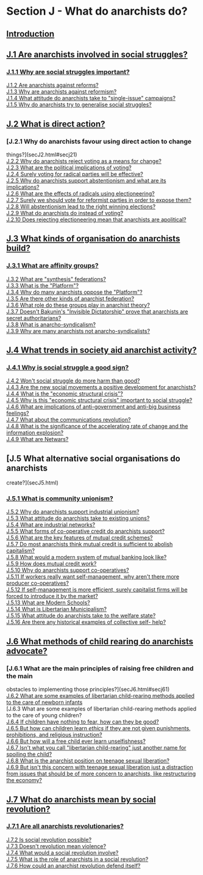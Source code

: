 # Section J - What do anarchists do?

## [Introduction](secJint.html)

## [J.1 Are anarchists involved in social struggles?](secJ1.html)

###  [J.1.1 Why are social struggles important?](secJ1.html#secj11)  
[J.1.2 Are anarchists against reforms?](secJ1.html#secj12)  
[J.1.3 Why are anarchists against reformism?](secJ1.html#secj13)  
[J.1.4 What attitude do anarchists take to "single-issue"
campaigns?](secJ1.html#secj14)  
[J.1.5 Why do anarchists try to generalise social
struggles?](secJ1.html#secj15)  

## [J.2 What is direct action?](secJ2.html)

###  [J.2.1 Why do anarchists favour using direct action to change
things?](secJ2.html#secj21)  
[J.2.2 Why do anarchists reject voting as a means for
change?](secJ2.html#secj22)  
[J.2.3 What are the political implications of voting?](secJ2.html#secj23)  
[J.2.4 Surely voting for radical parties will be
effective?](secJ2.html#secj24)  
[J.2.5 Why do anarchists support abstentionism and what are its
implications?](secJ2.html#secj25)  
[J.2.6 What are the effects of radicals using
electioneering?](secJ2.html#secj26)  
[J.2.7 Surely we should vote for reformist parties in order to expose
them?](secJ2.html#secj27)  
[J.2.8 Will abstentionism lead to the right winning
elections?](secJ2.html#secj28)  
[J.2.9 What do anarchists do instead of voting?](secJ2.html#secj29)  
[J.2.10 Does rejecting electioneering mean that anarchists are
apolitical?](secJ2.html#secj210)  

## [J.3 What kinds of organisation do anarchists build?](secJ3.html)

###  [J.3.1 What are affinity groups?](secJ3.html#secj31)  
[J.3.2 What are "synthesis" federations?](secJ3.html#secj32)  
[J.3.3 What is the "Platform"?](secJ3.html#secj33)  
[J.3.4 Why do many anarchists oppose the "Platform"?](secJ3.html#secj34)  
[J.3.5 Are there other kinds of anarchist federation?](secJ3.html#secj35)  
[J.3.6 What role do these groups play in anarchist theory?
](secJ3.html#secj36)  
[J.3.7 Doesn't Bakunin's "Invisible Dictatorship" prove that anarchists are
secret authoritarians?](secJ3.html#secj37)  
[J.3.8 What is anarcho-syndicalism?](secJ3.html#secj38)  
[J.3.9 Why are many anarchists not anarcho-syndicalists?](secJ3.html#secj39)  

## [J.4 What trends in society aid anarchist activity?](secJ4.html)

###  [J.4.1 Why is social struggle a good sign?](secJ4.html#secj41)  
[J.4.2 Won't social struggle do more harm than good? ](secJ4.html#secj42)  
[J.4.3 Are the new social movements a positive development for
anarchists?](secJ4.html#secj43)  
[J.4.4 What is the "economic structural crisis"?](secJ4.html#secj44)  
[J.4.5 Why is this "economic structural crisis" important to social
struggle?](secJ4.html#secj45)  
[J.4.6 What are implications of anti-government and anti-big business
feelings? ](secJ4.html#secj46)  
[J.4.7 What about the communications revolution? ](secJ4.html#secj47)  
[J.4.8 What is the significance of the accelerating rate of change and the
information explosion? ](secJ4.html#secj48)  
[J.4.9 What are Netwars?](secJ4.html#secj49)  

## [J.5 What alternative social organisations do anarchists
create?](secJ5.html)

###  [J.5.1 What is community unionism?](secJ5.html#secj51)  
[J.5.2 Why do anarchists support industrial unionism?](secJ5.html#secj52)  
[J.5.3 What attitude do anarchists take to existing
unions?](secJ5.html#secj53)  
[J.5.4 What are industrial networks?](secJ5.html#secj54)  
[J.5.5 What forms of co-operative credit do anarchists
support?](secJ5.html#secj55)  
[J.5.6 What are the key features of mutual credit schemes?](secJ5.html#secj56)  
[J.5.7 Do most anarchists think mutual credit is sufficient to abolish
capitalism?](secJ5.html#secj57)  
[J.5.8 What would a modern system of mutual banking look like?
](secJ5.html#secj58)  
[J.5.9 How does mutual credit work?](secJ5.html#secj59)  
[J.5.10 Why do anarchists support co-operatives?](secJ5.html#secj510)  
[J.5.11 If workers really want self-management, why aren't there more producer
co-operatives?](secJ5.html#secj511)  
[J.5.12 If self-management is more efficient, surely capitalist firms will be
forced to introduce it by the market?](secJ5.html#secj512)  
[J.5.13 What are Modern Schools?](secJ5.html#secj513)  
[J.5.14 What is Libertarian Municipalism?](secJ5.html#secj514)  
[J.5.15 What attitude do anarchists take to the welfare
state?](secJ5.html#secj515)  
[J.5.16 Are there any historical examples of collective self-
help?](secJ5.html#secj516)  

## [J.6 What methods of child rearing do anarchists advocate?](secJ6.html)

###  [J.6.1 What are the main principles of raising free children and the main
obstacles to implementing those principles?](secJ6.html#secj61)  
[J.6.2 What are some examples of libertarian child-rearing methods applied to
the care of newborn infants](secJ6.html#secj62)  
[J.6.3 What are some examples of libertarian child-rearing methods applied to
the care of young children?  
[J.6.4 If children have nothing to fear, how can they be
good?](secJ6.html#secj64)  
[J.6.5 But how can children learn _ethics_ if they are not given punishments,
prohibitions, and religious instruction? ](secJ6.html#secj65)  
[J.6.6 But how will a free child ever learn unselfishness?](secJ6.html#secj66)  
[J.6.7 Isn't what you call "libertarian child-rearing" just another name for
spoiling the child?](secJ6.html#secj67)  
[J.6.8 What is the anarchist position on teenage sexual
liberation?](secJ6.html#secj68)  
[J.6.9 But isn't this concern with teenage sexual liberation just a
distraction from issues that should be of more concern to anarchists, like
restructuring the economy?](secJ6.html#secj69)  

## [J.7 What do anarchists mean by social revolution?](secJ7.html)

###  [J.7.1 Are all anarchists revolutionaries?](secJ7.html#secj71)  
[J.7.2 Is social revolution possible?](secJ7.html#secj72)  
[J.7.3 Doesn't revolution mean violence?](secJ7.html#secj73)  
[J.7.4 What would a social revolution involve?](secJ7.html#secj74)  
[J.7.5 What is the role of anarchists in a social
revolution?](secJ7.html#secj75)  
[J.7.6 How could an anarchist revolution defend itself?](secJ7.html#secj76)  

